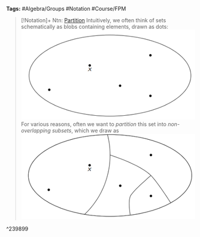 ---
---

**Tags:** #Algebra/Groups #Notation #Course/FPM 

 > 
 > \[!Notation\]+ Ntn: [Partition](Partition.md)
 > Intuitively, we often think of sets schematically as blobs containing elements, drawn as dots:
 > ![Pasted image 20230213172002.png](..\Images\Pasted%20image%2020230213172002.png)
 > For various reasons, often we want to *partition* this set into *non-overlapping subsets*, which we draw as
 > ![Pasted image 20230213172045.png](..\Images\Pasted%20image%2020230213172045.png)

^239899
